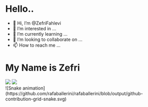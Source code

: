 # Hello.. 
- 👋 Hi, I’m @ZefriFahlevi
- 👀 I’m interested in ...
- 🌱 I’m currently learning ...
- 💞️ I’m looking to collaborate on ...
- 📫 How to reach me ...

<div>
  <h1>My Name is Zefri</h1>
</div>

<img height="180em" src="https://github-readme-stats.vercel.app/api?username=zefrifahlevi&show_icons=true&theme=dracula&include_all_commits=true&count_private=true"/>
<img height="180em" src="https://github-readme-stats.vercel.app/api/top-langs/?username=zefrifahlevi&layout=compact&langs_count=7&theme=dracula"/>






<div>
  ![Snake animation](https://github.com/rafaballerini/rafaballerini/blob/output/github-contribution-grid-snake.svg)
</div>
<!---
ZefriFahlevi/ZefriFahlevi is a ✨ special ✨ repository because its `README.md` (this file) appears on your GitHub profile.
You can click the Preview link to take a look at your changes.
--->
